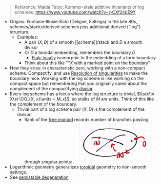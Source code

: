 > Reference: Mattia Talpo: Kummer-étale additive invariants of log schemes. <https://www.youtube.com/watch?v=r-CXf24pE9Y>

- Origins: Fontaine-Illusie-Kato (Deligne, Faltings) in the late 80s, schemes/stacks/derived schemes plus additional derived ("log") structure.
	- Examples:
		- A pair $(X, D)$ of a smooth [[scheme]]/stack and $D$ a smooth divisor
		- Or $D$ a toroidal embedding, remembers the boundary $D$
			- [Etale locally](Etale%20locally) isomorphic to the embedding of a toric boundary
		- Think about this like ""$X$ with a marked point on the boundary"
- How they arise: in characteristic zero, working with a non-compact scheme. Compactify, and use [Resolution of singularities](Resolution%20of%20singularities.md) to make the boundary nice. Working with the log scheme is like working on the compact space but remembering that you originally cared about the complement of the compactifying [divisor](divisor.md).
- Every log scheme has a locus where the log structure is trivial, $\ts{x\in X\st \OO_{X, x}\units = M_x}$, so stalks of $M$ are units. Think of this like the complement of the boundary.
	- Trivial part of a log scheme pair $(X, D)$ is the complement of the divisor.
		- Rank of the [free monoid](free%20monoid) records number of branches passing through singular points:
	![](attachments/Pasted%20image%2020210515182026.png)
- Logarithmic geometry generalizes [toroidal](toroidal) geometry to non-smooth settings.
- See [semistable degeneration](semistable%20degeneration)